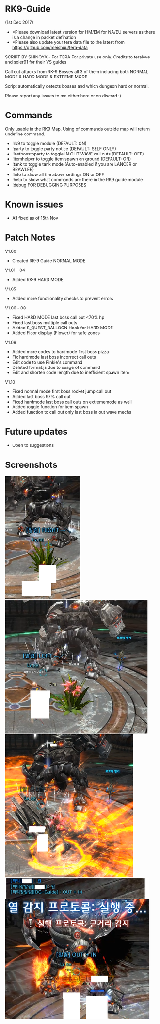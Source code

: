 # RK9-Guide

(1st Dec 2017) 
- *Please download latest version for HM/EM for NA/EU servers as there is a change in packet defination
- *Please also update your tera data file to the latest from https://github.com/meishuu/tera-data

SCRIPT BY SHINOYX - For TERA
For private use only. Credits to teralove and soler91 for their VS guides

Call out attacks from RK-9 Bosses all 3 of them including both NORMAL MODE & HARD MODE & EXTREME MODE

Script automatically detects bosses and which dungeon hard or normal.

Please report any issues to me either here or on discord :)

# Commands 
Only usable in the RK9 Map. Using of commands outside map will return undefine command.
- !rk9 to toggle module (DEFAULT: ON)
- !party to toggle party notice (DEFAULT: SELF ONLY)
- !lastbosstoparty to toggle  IN OUT WAVE call outs (DEFAULT: OFF)
- !itemhelper to toggle item spawn on ground (DEFAULT: ON)
- !tank to toggle tank mode (Auto-enabled if you are LANCER or BRAWLER)
- !info to show all the above settings ON or OFF
- !help to show what commands are there in the RK9 guide module
- !debug FOR DEBUGGING PURPOSES

# Known issues
- All fixed as of 15th Nov

# Patch Notes
V1.00
- Created RK-9 Guide NORMAL MODE

V1.01 - 04
- Added RK-9 HARD MODE

V1.05
- Added more functionality checks to prevent errors

V1.06 - 08
- Fixed HARD MODE last boss call out <70% hp
- Fixed last boss multiple call outs
- Added S_QUEST_BALLOON Hook for HARD MODE
- Added Floor display (Flower) for safe zones

V1.09
- Added more codes to hardmode first boss pizza
- Fix hardmode last boss incorrect call outs
- Edit code to use Pinkie's command
- Deleted format.js due to usage of command
- Edit and shorten code length due to inefficient spawn item

V1.10
- Fixed normal mode first boss rocket jump call out
- Added last boss 97% call out
- Fixed hardmode last boss call outs on extrememode as well
- Added toggle function for item spawn
- Added function to call out only last boss in out wave mechs


# Future updates
- Open to suggestions

# Screenshots
![Screenshot](1.png)
![Screenshot](2.png)
![Screenshot](3.png)
![Screenshot](4.png)
